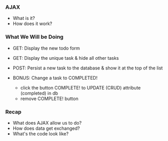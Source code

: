 ### AJAX

- What is it?
- How does it work?

### What We Will be Doing

- GET: Display the new todo form
- GET: Display the unique task & hide all other tasks
- POST: Persist a new task to the database & show it at the top of the list

- BONUS: Change a task to COMPLETED!
  - click the button COMPLETE! to UPDATE (CRUD) attribute (completed) in db
  - remove COMPLETE! button

### Recap

- What does AJAX allow us to do?
- How does data get exchanged?
- What's the code look like?

